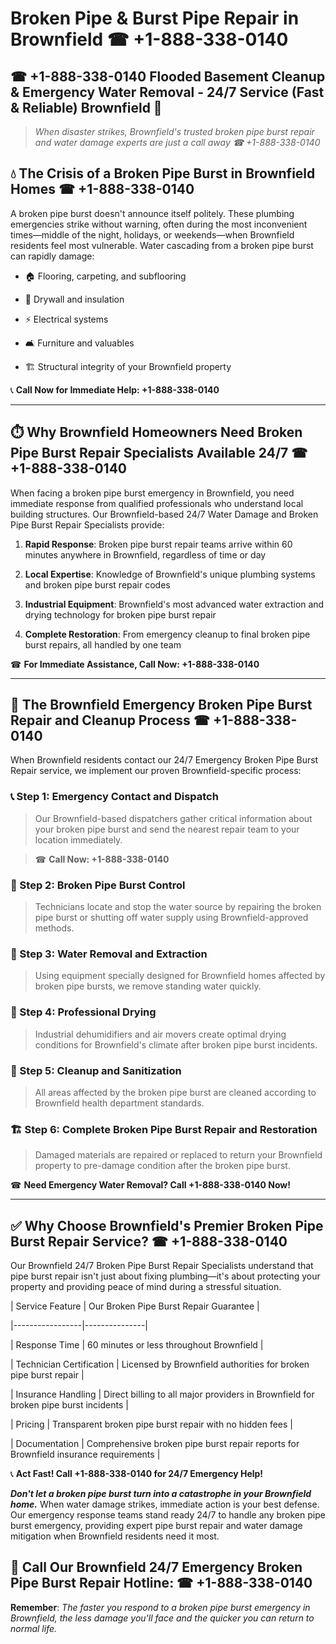 # Broken Pipe & Burst Pipe Repair in Brownfield ☎ +1-888-338-0140  
## ☎ +1-888-338-0140 Flooded Basement Cleanup & Emergency Water Removal - 24/7 Service (Fast & Reliable) Brownfield 🚨  

> *When disaster strikes, Brownfield's trusted broken pipe burst repair and water damage experts are just a call away ☎ +1-888-338-0140*  

## 💧 The Crisis of a Broken Pipe Burst in Brownfield Homes ☎ +1-888-338-0140  

A broken pipe burst doesn't announce itself politely. These plumbing emergencies strike without warning, often during the most inconvenient times—middle of the night, holidays, or weekends—when Brownfield residents feel most vulnerable. Water cascading from a broken pipe burst can rapidly damage:  

* 🏠 Flooring, carpeting, and subflooring  
* 🧱 Drywall and insulation  
* ⚡ Electrical systems  
* 🛋️ Furniture and valuables  
* 🏗️ Structural integrity of your Brownfield property  

📞 **Call Now for Immediate Help: +1-888-338-0140**  

---  

## ⏱️ Why Brownfield Homeowners Need Broken Pipe Burst Repair Specialists Available 24/7 ☎ +1-888-338-0140  

When facing a broken pipe burst emergency in Brownfield, you need immediate response from qualified professionals who understand local building structures. Our Brownfield-based 24/7 Water Damage and Broken Pipe Burst Repair Specialists provide:  

1. **Rapid Response**: Broken pipe burst repair teams arrive within 60 minutes anywhere in Brownfield, regardless of time or day  
2. **Local Expertise**: Knowledge of Brownfield's unique plumbing systems and broken pipe burst repair codes  
3. **Industrial Equipment**: Brownfield's most advanced water extraction and drying technology for broken pipe burst repair  
4. **Complete Restoration**: From emergency cleanup to final broken pipe burst repairs, all handled by one team  

☎ **For Immediate Assistance, Call Now: +1-888-338-0140**  

---  

## 🔧 The Brownfield Emergency Broken Pipe Burst Repair and Cleanup Process ☎ +1-888-338-0140  

When Brownfield residents contact our 24/7 Emergency Broken Pipe Burst Repair service, we implement our proven Brownfield-specific process:  

### 📞 Step 1: Emergency Contact and Dispatch  
> Our Brownfield-based dispatchers gather critical information about your broken pipe burst and send the nearest repair team to your location immediately.  
> ☎ **Call Now: +1-888-338-0140**  

### 🚿 Step 2: Broken Pipe Burst Control  
> Technicians locate and stop the water source by repairing the broken pipe burst or shutting off water supply using Brownfield-approved methods.  

### 🌊 Step 3: Water Removal and Extraction  
> Using equipment specially designed for Brownfield homes affected by broken pipe bursts, we remove standing water quickly.  

### 💨 Step 4: Professional Drying  
> Industrial dehumidifiers and air movers create optimal drying conditions for Brownfield's climate after broken pipe burst incidents.  

### 🧼 Step 5: Cleanup and Sanitization  
> All areas affected by the broken pipe burst are cleaned according to Brownfield health department standards.  

### 🏗️ Step 6: Complete Broken Pipe Burst Repair and Restoration  
> Damaged materials are repaired or replaced to return your Brownfield property to pre-damage condition after the broken pipe burst.  

☎ **Need Emergency Water Removal? Call +1-888-338-0140 Now!**  

---  

## ✅ Why Choose Brownfield's Premier Broken Pipe Burst Repair Service? ☎ +1-888-338-0140  

Our Brownfield 24/7 Broken Pipe Burst Repair Specialists understand that pipe burst repair isn't just about fixing plumbing—it's about protecting your property and providing peace of mind during a stressful situation.  

| Service Feature | Our Broken Pipe Burst Repair Guarantee |  
|-----------------|---------------|  
| Response Time | 60 minutes or less throughout Brownfield |  
| Technician Certification | Licensed by Brownfield authorities for broken pipe burst repair |  
| Insurance Handling | Direct billing to all major providers in Brownfield for broken pipe burst incidents |  
| Pricing | Transparent broken pipe burst repair with no hidden fees |  
| Documentation | Comprehensive broken pipe burst repair reports for Brownfield insurance requirements |  

📞 **Act Fast! Call +1-888-338-0140 for 24/7 Emergency Help!**  

***Don't let a broken pipe burst turn into a catastrophe in your Brownfield home.*** When water damage strikes, immediate action is your best defense. Our emergency response teams stand ready 24/7 to handle any broken pipe burst emergency, providing expert pipe burst repair and water damage mitigation when Brownfield residents need it most.  

## 📱 Call Our Brownfield 24/7 Emergency Broken Pipe Burst Repair Hotline: ☎ +1-888-338-0140  

**Remember**: *The faster you respond to a broken pipe burst emergency in Brownfield, the less damage you'll face and the quicker you can return to normal life.*